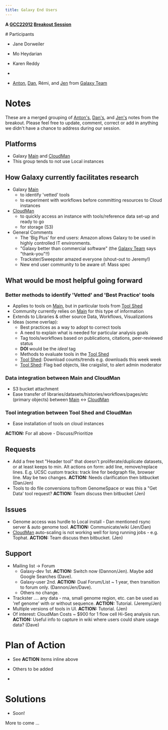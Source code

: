 ```yaml
---
title: Galaxy End Users
---
```

<slot name="/events/gcc2012/page-header" />



**A [GCC22012](/events/gcc2012/) [Breakout Session](/events/gcc2012/program/breakouts/)**

<slot name="/events/gcc2012/linkbox" />
# Participants

* Jane Dorweiler
* Mo Heydarian
* Karen Reddy

*
* [Anton](/people/anton/), [Dan](/people/dan/), Rémi, and [Jen](/people/jennifer-jackson/) from [Galaxy Team](/galaxy-team/)

# Notes

These are a merged grouping of [Anton's](/people/anton/), [Dan's](/people/dan/), and [Jen's](/people/jennifer-jackson/) notes from the breakout.  Please feel free to update, comment, correct or add in anything we didn't have a chance to address during our session.


## Platforms

* Galaxy [Main](/main/) and [CloudMan](/cloudman/)
* This group tends to not use Local instances

## How Galaxy currently facilitates research

* Galaxy [Main](/main/)
    * to identify 'vetted' tools
    * to experiment with workflows before committing resources to Cloud instances
* [CloudMan](/cloudman/)
    * to quickly access an instance with tools/reference data set-up and ready to go
    * for storage (S3)
* General Comments
    * The 'Big Plus' for end users: Amazon allows Galaxy to be used in highly controlled IT environments.
    * "Galaxy better than commercial software" (the [Galaxy Team](/galaxy-team/) says "thank-you"!!)
    * Trackster/Sweepster amazed everyone (shout-out to Jeremy!)
    * New end user community to be aware of: Mass spec

## What would be most helpful going forward

### Better methods to identify 'Vetted' and 'Best Practice' tools

* Applies to tools on [Main](/main/), but in particular tools from [Tool Shed](/toolshed/)
* Community currently relies on [Main](/main/) for this type of information
* Extends to Libraries & other source Data, Workflows, Visualizations
* Ideas (some overlap):
    * Best practices as a way to adopt to correct tools
    * A need to explain what is needed for particular analysis goals
    * Tag tools/workflows based on publications, citations, peer-reviewed status
    * **DOI** would be the *ideal* tag
    * Methods to evaluate tools in the [Tool Shed](/toolshed/)
    * [Tool Shed](/toolshed/): Download counts/trends e.g. downloads this week week
    * [Tool Shed](/toolshed/): Flag bad objects, like craigslist, to alert admin moderator

### Data integration between Main and CloudMan

* S3 bucket attachment
* Ease transfer of libraries/datasets/histories/workflows/pages/etc (primary objects) between [Main](/main/) &harr; [CloudMan](/cloudman/)

### Tool integration between Tool Shed and CloudMan

* Ease installation of tools on cloud instances

**ACTION:** For all above - Discuss/Prioritize

## Requests

* Add a free text "Header tool" that doesn't proliferate/duplicate datasets, or at least keeps to min. Alt actions on form: add line, remove/replace lines. E.g. UCSC custom tracks: track line for bedgraph file, browser line. May be two changes. **ACTION:** Needs clarification then bitbucket (Dan/Jen)
* Tools to do file conversions to/from GenomeSpace or was this a "Get Data' tool request? **ACTION:** Team discuss then bitbucket (Jen)

## Issues

* Genome access was hurdle to Local install - Dan mentioned rsync server & auto genome tool. **ACTION:** Communicate/wiki (Jen/Dan)
* [CloudMan](/cloudman/) auto-scaling is not working well for long running jobs - e.g. Tophat. **ACTION:** Team discuss then bitbucket. (Jen)

## Support

* Mailing list &rarr; Forum
    * Galaxy-dev 1st. **ACTION:** Switch now (Dannon/Jen). Maybe add Google Searches (Dave).
    * Galaxy-user 2nd. **ACTION:** Dual Forum/List ~ 1 year, then transition to forum only. (Dannon/Jen/Dave).
    * Others no change.
* Trackster .... any data - rna, small genome region, etc. can be used as 'ref genome' with or without sequence. **ACTION:** Tutorial. (Jeremy/Jen)
* Multiple versions of tools in UI. **ACTION:** Tutorial. (Jen)
* Of interest: CloudMan Costs ~ $900 for 1 flow cell Hi-Seq analysis run. **ACTION:** Useful info to capture in wiki where users could share usage data? (Dave)

# Plan of Action

* See **ACTION** items inline above
* Others to be added

*

# Solutions

* Soon!

More to come ...
